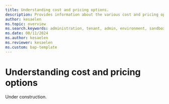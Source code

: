 ```yaml
---
title: Understanding cost and pricing options.
description: Provides information about the various cost and pricing options.
author: kesaelen
ms.topic: overview
ms.search.keywords: administration, tenant, admin, environment, sandbox, telemetry
ms.date: 08/11/2024
ms.author: kesaelen
ms.reviewer: kesaelen
ms.custom: bap-template
---
```


# Understanding cost and pricing options

Under construction.